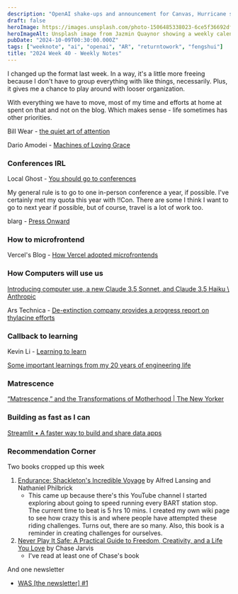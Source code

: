 ```yaml
---
description: "OpenAI shake-ups and announcement for Canvas, Hurricane season with Helene and Milton, new Meta AR glasses, a AI regulatory blow, Stackblitz bolt, and RIP Kris Kristofferson."
draft: false
heroImage: https://images.unsplash.com/photo-1506485338023-6ce5f36692df?ixlib=rb-4.0.3&ixid=M3wxMjA3fDB8MHxwaG90by1wYWdlfHx8fGVufDB8fHx8fA%3D%3D&auto=format&fit=crop&w=2370&q=80
heroImageAlt: Unsplash image from Jazmin Quaynor showing a weekly calendar
pubDate: "2024-10-09T00:30:00.000Z"
tags: ["weeknote", "ai", "openai", "AR", "returntowork", "fengshui"]
title: "2024 Week 40 - Weekly Notes"
---
```


I changed up the format last week. In a way, it's a little more freeing because I don't have to group everything with like things, necessarily. Plus, it gives me a chance to play around with looser organization.

With everything we have to move, most of my time and efforts at home at spent on that and not on the blog. Which makes sense - life sometimes has other priorities.

Bill Wear - [the quiet art of attention](https://billwear.github.io/art-of-attention.html)

Dario Amodei - [Machines of Loving Grace](https://darioamodei.com/machines-of-loving-grace)

### Conferences IRL

Local Ghost - [You should go to conferences](https://localghost.dev/blog/you-should-go-to-conferences/?utm_source=changelog-news)

My general rule is to go to one in-person conference a year, if possible. I've certainly met my quota this year with !!Con. There are some I think I want to go to next year if possible, but of course, travel is a lot of work too.

blarg - [Press Onward](https://exple.tive.org/blarg/2024/10/18/press-onward/?utm_source=changelog-news)

### How to microfrontend

Vercel's Blog - [How Vercel adopted microfrontends](https://vercel.com/blog/how-vercel-adopted-microfrontends?utm_source=tldrwebdev)

### How Computers will use us

[Introducing computer use, a new Claude 3.5 Sonnet, and Claude 3.5 Haiku \ Anthropic](https://www.anthropic.com/news/3-5-models-and-computer-use?utm_source=tldrai)

Ars Technica - [De-extinction company provides a progress report on thylacine efforts](https://arstechnica.com/science/2024/10/effort-to-bring-back-the-tasmanian-tiger-builds-steam/?utm_source=tldrnewsletter)

### Callback to learning

Kevin Li - [Learning to learn](https://kevin.the.li/posts/learning-to-learn/?utm_source=tldrnewsletter)

[Some important learnings from my 20 years of engineering life](https://newsletter.techworld-with-milan.com/p/some-important-learnings-from-my?utm_source=tldrwebdev)

### Matrescence

[“Matrescence,” and the Transformations of Motherhood | The New Yorker](https://www.newyorker.com/culture/persons-of-interest/matrescence-and-the-transformations-of-motherhood)

### Building as fast as I can

[Streamlit • A faster way to build and share data apps](https://streamlit.io/cloud)

### Recommendation Corner

Two books cropped up this week

1. [Endurance: Shackleton's Incredible Voyage](https://www.amazon.com/Endurance-Shackletons-Incredible-Alfred-Lansing/dp/0465062881/ref=asc_df_0465062881/?tag=hyprod-20&linkCode=df0&hvadid=693033695460&hvpos=&hvnetw=g&hvrand=9437998437457666889&hvpone=&hvptwo=&hvqmt=&hvdev=m&hvdvcmdl=&hvlocint=&hvlocphy=9061321&hvtargid=pla-433973059586&psc=1&mcid=035635b5f8bf35f48d7ed4ab3addee30) by Alfred Lansing and Nathaniel Philbrick
   - This came up because there's this YouTube channel I started exploring about going to speed running every BART station stop. The current time to beat is 5 hrs 10 mins. I created my own wiki page to see how crazy this is and where people have attempted these riding challenges. Turns out, there are so many. Also, this book is a reminder in creating challenges for ourselves.
2. [Never Play It Safe: A Practical Guide to Freedom, Creativity, and a Life You Love](https://www.amazon.com/Never-Play-Safe-Practical-Creativity/dp/0062879995) by Chase Jarvis
   - I've read at least one of Chase's book

And one newsletter

- [WAS [the newsletter] #1](https://wasthenewsletter.beehiiv.com/p/1)
